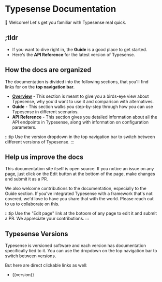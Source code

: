 # Typesense Documentation

👋 Welcome! Let's get you familiar with Typesense real quick.

## ;tldr

- If you want to dive right in, the <RouterLink :to="`${$site.themeConfig.typesenseLatestVersion}/guide/`"><strong>Guide</strong></RouterLink> is a good place to get started.
- Here's the <RouterLink :to="`${$site.themeConfig.typesenseLatestVersion}/api/`"><strong>API Reference</strong></RouterLink> for the latest version of Typesense.

## How the docs are organized

The documentation is divided into the following sections, that you'll find links for on the **top navigation bar**.

- [**Overview**](./overview/what-is-typesense.md) - This section is meant to give you a birds-eye view about Typesense, why you'd want to use it and comparison with alternatives.
- <RouterLink :to="`${$site.themeConfig.typesenseLatestVersion}/guide/`"><strong>Guide</strong></RouterLink> - This section walks you step-by-step through how you can use Typesense in different scenarios.
- <RouterLink :to="`${$site.themeConfig.typesenseLatestVersion}/api/`"><strong>API Reference</strong></RouterLink> - This section gives you detailed information about all the API endpoints in Typesense, along with information on configuration parameters.

:::tip
Use the version dropdown in the top navigation bar to switch between different versions of Typesense.
:::

## Help us improve the docs

This documentation site itself is open source. If you notice an issue on any page, just click on the Edit button at the bottom of the page, make changes and submit it as a PR. 

We also welcome contributions to the documentation, especially to the Guide section. If you've integrated Typesense with a framework that's not covered, we'd love to have you share that with the world. 
Please reach out to us to collaborate on this.

:::tip
Use the "Edit page" link at the botoom of any page to edit it and submit a PR. We appreciate your contributions.
:::

## Typesense Versions

Typesense is versioned software and each version has documentation specifically tied to it. You can use the dropdown on the top navigation bar to switch between versions.

But here are direct clickable links as well:

<ul>
  <li v-for="version in $site.themeConfig.typesenseVersions">
    <RouterLink :to="`${version}/`"> {{version}} </RouterLink>
  </li>
</ul>
